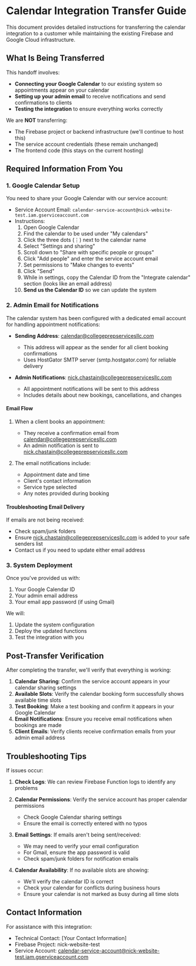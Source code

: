 # Calendar Integration Transfer Guide

This document provides detailed instructions for transferring the calendar integration to a customer while maintaining the existing Firebase and Google Cloud infrastructure.

## What Is Being Transferred

This handoff involves:
- **Connecting your Google Calendar** to our existing system so appointments appear on your calendar
- **Setting up your admin email** to receive notifications and send confirmations to clients
- **Testing the integration** to ensure everything works correctly

We are **NOT** transferring:
- The Firebase project or backend infrastructure (we'll continue to host this)
- The service account credentials (these remain unchanged)
- The frontend code (this stays on the current hosting)

## Required Information From You

### 1. Google Calendar Setup

You need to share your Google Calendar with our service account:

- Service Account Email: `calendar-service-account@nick-website-test.iam.gserviceaccount.com`
- Instructions:
  1. Open Google Calendar
  2. Find the calendar to be used under "My calendars"
  3. Click the three dots (⋮) next to the calendar name
  4. Select "Settings and sharing"
  5. Scroll down to "Share with specific people or groups"
  6. Click "Add people" and enter the service account email
  7. Set permissions to "Make changes to events"
  8. Click "Send"
  9. While in settings, copy the Calendar ID from the "Integrate calendar" section (looks like an email address)
  10. **Send us the Calendar ID** so we can update the system

### 2. Admin Email for Notifications

The calendar system has been configured with a dedicated email account for handling appointment notifications:

- **Sending Address**: calendar@collegeprepservicesllc.com
  - This address will appear as the sender for all client booking confirmations
  - Uses HostGator SMTP server (smtp.hostgator.com) for reliable delivery

- **Admin Notifications**: nick.chastain@collegeprepservicesllc.com
  - All appointment notifications will be sent to this address
  - Includes details about new bookings, cancellations, and changes

#### Email Flow

1. When a client books an appointment:
   - They receive a confirmation email from calendar@collegeprepservicesllc.com
   - An admin notification is sent to nick.chastain@collegeprepservicesllc.com

2. The email notifications include:
   - Appointment date and time
   - Client's contact information
   - Service type selected
   - Any notes provided during booking

#### Troubleshooting Email Delivery

If emails are not being received:
- Check spam/junk folders
- Ensure nick.chastain@collegeprepservicesllc.com is added to your safe senders list
- Contact us if you need to update either email address

### 3. System Deployment

Once you've provided us with:
1. Your Google Calendar ID
2. Your admin email address
3. Your email app password (if using Gmail)

We will:
1. Update the system configuration
2. Deploy the updated functions
3. Test the integration with you

## Post-Transfer Verification

After completing the transfer, we'll verify that everything is working:

1. **Calendar Sharing**: Confirm the service account appears in your calendar sharing settings
2. **Available Slots**: Verify the calendar booking form successfully shows available time slots
3. **Test Booking**: Make a test booking and confirm it appears in your Google Calendar
4. **Email Notifications**: Ensure you receive email notifications when bookings are made
5. **Client Emails**: Verify clients receive confirmation emails from your admin email address

## Troubleshooting Tips

If issues occur:

1. **Check Logs**: We can review Firebase Function logs to identify any problems

2. **Calendar Permissions**: Verify the service account has proper calendar permissions
   - Check Google Calendar sharing settings
   - Ensure the email is correctly entered with no typos

3. **Email Settings**: If emails aren't being sent/received:
   - We may need to verify your email configuration
   - For Gmail, ensure the app password is valid
   - Check spam/junk folders for notification emails

4. **Calendar Availability**: If no available slots are showing:
   - We'll verify the calendar ID is correct
   - Check your calendar for conflicts during business hours
   - Ensure your calendar is not marked as busy during all time slots

## Contact Information

For assistance with this integration:
- Technical Contact: [Your Contact Information]
- Firebase Project: nick-website-test
- Service Account: calendar-service-account@nick-website-test.iam.gserviceaccount.com 